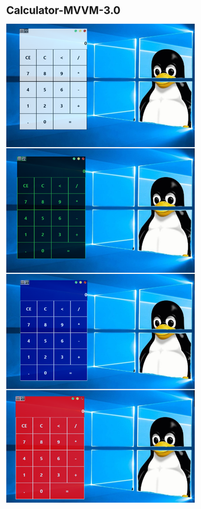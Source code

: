 # Calculator-MVVM-3.0
<img src="CalcExample0.png"/>
<img src="CalcExample1.png"/>
<img src="CalcExample2.png"/>
<img src="CalcExample3.png"/>
